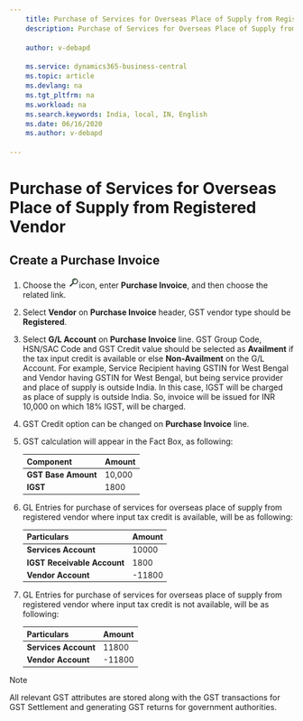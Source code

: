 ```yaml
---
    title: Purchase of Services for Overseas Place of Supply from Registered Vendor
    description: Purchase of Services for Overseas Place of Supply from Registered Vendor

    author: v-debapd

    ms.service: dynamics365-business-central
    ms.topic: article
    ms.devlang: na
    ms.tgt_pltfrm: na
    ms.workload: na
    ms.search.keywords: India, local, IN, English
    ms.date: 06/16/2020
    ms.author: v-debapd

---
```

# Purchase of Services for Overseas Place of Supply from Registered Vendor

## Create a Purchase Invoice

1. Choose the ![img](image/search.jpg)icon, enter **Purchase Invoice**, and then choose the related link.
2. Select **Vendor** on **Purchase Invoice** header, GST vendor type should be **Registered**.
3. Select **G/L Account** on **Purchase Invoice** line. GST Group Code, HSN/SAC Code and GST Credit value should be selected as **Availment** if the tax input credit is available or else **Non-Availment** on the G/L Account. For example, Service Recipient having GSTIN for West Bengal and Vendor having GSTIN for West Bengal, but being service provider and place of supply is outside India. In this case, IGST will be charged as place of supply is outside India. So, invoice will be issued for INR 10,000 on which 18% IGST, will be charged.
4. GST Credit option can be changed on **Purchase Invoice** line.
5. GST calculation will appear in the Fact Box, as following:
    
    |Component|Amount|
    |----------------------------------|---------------------------------------|  
    |**GST Base Amount**|10,000|  
    |**IGST**|1800|

6. GL Entries for purchase of services for overseas place of supply from registered vendor where input tax credit is available, will be as following:
    
    |Particulars|Amount|
    |----------------------------------|---------------------------------------|  
    |**Services Account**|10000|
    |**IGST Receivable Account**|1800|  
    |**Vendor Account**|-11800|

7. GL Entries for purchase of services for overseas place of supply from registered vendor where input tax credit is not available, will be as following:
    
    |Particulars|Amount|
    |----------------------------------|---------------------------------------|  
    |**Services Account**|11800|
    |**Vendor Account**|-11800|

> [!NOTE]
>
> All relevant GST attributes are stored along with the GST transactions for GST Settlement and generating GST returns for government authorities.






































